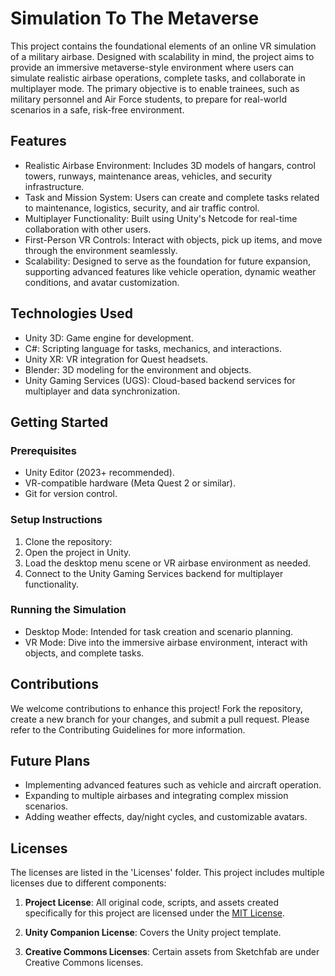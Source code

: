 # Simulation To The Metaverse

This project contains the foundational elements of an online VR simulation of a military airbase. Designed with scalability in mind, the project aims to provide an immersive metaverse-style environment where users can simulate realistic airbase operations, complete tasks, and collaborate in multiplayer mode. The primary objective is to enable trainees, such as military personnel and Air Force students, to prepare for real-world scenarios in a safe, risk-free environment.

<h2>Features</h2>
<ul>
  <li>Realistic Airbase Environment: Includes 3D models of hangars, control towers, runways, maintenance areas, vehicles, and security infrastructure.</li>
  <li>Task and Mission System: Users can create and complete tasks related to maintenance, logistics, security, and air traffic control.</li>
  <li>Multiplayer Functionality: Built using Unity's Netcode for real-time collaboration with other users.</li>
  <li>First-Person VR Controls: Interact with objects, pick up items, and move through the environment seamlessly.</li>
  <li>Scalability: Designed to serve as the foundation for future expansion, supporting advanced features like vehicle operation, dynamic weather conditions, and avatar customization.</li>
</ul>

<h2>Technologies Used</h2>
<ul>
  <li>Unity 3D: Game engine for development.</li>
  <li>C#: Scripting language for tasks, mechanics, and interactions.</li>
  <li>Unity XR: VR integration for Quest headsets.</li>
  <li>Blender: 3D modeling for the environment and objects.</li>
  <li>Unity Gaming Services (UGS): Cloud-based backend services for multiplayer and data synchronization.</li>
</ul>


<h2>Getting Started</h2>
<h3>Prerequisites</h3>
<ul>
  <li>Unity Editor (2023+ recommended).</li>
  <li>VR-compatible hardware (Meta Quest 2 or similar).</li>
  <li>Git for version control.</li>
</ul>

<h3>Setup Instructions</h3>
<ol>
  <li>Clone the repository:</li>
  <li>Open the project in Unity.</li>
  <li>Load the desktop menu scene or VR airbase environment as needed.</li>
  <li>Connect to the Unity Gaming Services backend for multiplayer functionality.</li>
</ol>


<h3>Running the Simulation</h3>
<ul>
  <li>Desktop Mode: Intended for task creation and scenario planning.</li>
  <li>VR Mode: Dive into the immersive airbase environment, interact with objects, and complete tasks.</li>
</ul>

<h2>Contributions</h2>
We welcome contributions to enhance this project! Fork the repository, create a new branch for your changes, and submit a pull request. Please refer to the Contributing Guidelines for more information.

<h2>Future Plans</h2>
<ul>
  <li>Implementing advanced features such as vehicle and aircraft operation.</li>
  <li>Expanding to multiple airbases and integrating complex mission scenarios.</li>
  <li>Adding weather effects, day/night cycles, and customizable avatars.</li>
</ul>

<h2>Licenses</h2>
The licenses are listed in the 'Licenses' folder.
This project includes multiple licenses due to different components:

1. **Project License**: All original code, scripts, and assets created specifically for this project are licensed under the [MIT License](LICENSE).

2. **Unity Companion License**: Covers the Unity project template.

3. **Creative Commons Licenses**: Certain assets from Sketchfab are under Creative Commons licenses.

